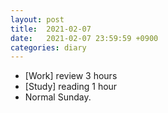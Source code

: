 ```yaml
---
layout: post
title:  2021-02-07
date:   2021-02-07 23:59:59 +0900
categories: diary
---
```


- [Work] review 3 hours
- [Study] reading 1 hour
- Normal Sunday.
